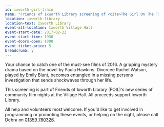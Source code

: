 ```yaml
---
id: ixworth-girl-train
name: "Friends of Ixworth Library screening of <cite>The Girl On The Train</cite> (15)"
location: ixworth-library
location-text: Ixworth Library
event-alt-location: Ixworth Village Hall
event-start-date: 2017-02-22
event-start-time: 1930
event-doors-open: 1900
event-ticket-price: 5
breadcrumb: y
---
```


Your chance to catch one of the must-see films of 2016. A gripping mystery drama based on the novel by Paula Hawkins. Divorcee Rachel Watson, played by Emily Blunt, becomes entangled in a missing persons investigation that sends shockwaves through her life.

This screening is part of Friends of Ixworth Library (FOIL)'s new series of community film nights at the Village Hall. All proceeds support Ixworth Library.

All help and volunteers most welcome. If you'd like to get involved in programming or promoting these events, or helping on the night, please call Debra on [01359 760326](tel:01359760326).
